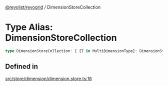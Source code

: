 [@revolist/revogrid](README.md) / DimensionStoreCollection

# Type Alias: DimensionStoreCollection

```ts
type DimensionStoreCollection: { [T in MultiDimensionType]: DimensionStore };
```

## Defined in

[src/store/dimension/dimension.store.ts:18](https://github.com/revolist/revogrid/blob/479ecce95b25b0761395add7477e34a6fe066174/src/store/dimension/dimension.store.ts#L18)
